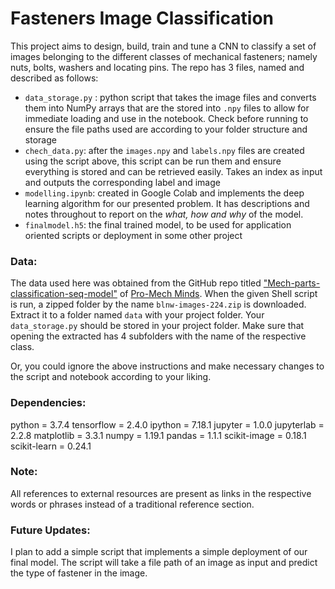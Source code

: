 # Fasteners Image Classification
This project aims to design, build, train and tune a CNN to classify a set of images belonging to the different classes of mechanical fasteners; namely nuts, bolts, washers and locating pins. The repo has 3 files, named and described as follows:

* `data_storage.py` : python script that takes the image files and converts them into NumPy arrays that are the stored into `.npy` files to allow for immediate loading and use in the notebook. Check before running to ensure the file paths used are according to your folder structure and storage
* `chech_data.py`: after the `images.npy` and `labels.npy` files are created using the script above, this script can be run them and ensure everything is stored and can be retrieved easily. Takes an index as input and outputs the corresponding label and image
* `modelling.ipynb`: created in Google Colab and implements the deep learning algorithm for our presented problem. It has descriptions and notes throughout to report on the *what, how and why* of the model.
* `finalmodel.h5`: the final trained model, to be used for application oriented scripts or deployment in some other project

### Data:

The data used here was obtained from the GitHub repo titled ["Mech-parts-classification-seq-model"](https://github.com/Promech2020/Mech-parts-classification-seq-model) of [Pro-Mech Minds](https://www.promechminds.com/). When the given Shell script is run, a zipped folder by the name `blnw-images-224.zip` is downloaded. Extract it to a folder named `data` with your project folder. Your `data_storage.py` should be stored in your project folder. Make sure that opening the extracted has 4 subfolders with the name of the respective class.

Or, you could ignore the above instructions and make necessary changes to the script and notebook according to your liking.

### Dependencies:

python = 3.7.4
tensorflow = 2.4.0
ipython = 7.18.1
jupyter = 1.0.0
jupyterlab = 2.2.8
matplotlib = 3.3.1
numpy = 1.19.1
pandas = 1.1.1
scikit-image = 0.18.1
scikit-learn = 0.24.1

### Note:
All references to external resources are present as links in the respective words or phrases instead of a traditional reference section. 

### Future Updates:

I plan to add a simple script that implements a simple deployment of our final model. The script will take a file path of an image as input and predict the type of fastener in the image.